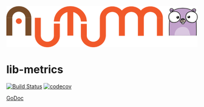 ![Autumn](autumn.png)

# lib-metrics

[![Build Status](https://travis-ci.org/go-autumn/lib-metrics.svg?branch=master)](https://travis-ci.org/go-autumn/lib-metrics)
[![codecov](https://codecov.io/gh/go-autumn/lib-metrics/branch/master/graph/badge.svg)](https://codecov.io/gh/go-autumn/lib-metrics)

[GoDoc](https://godoc.org/github.com/go-autumn/lib-metrics)
